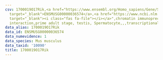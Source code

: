 ```yaml
---
csv: 1700019O17Rik,<a href="https://www.ensembl.org/Homo_sapiens/Gene/Summary?db=core;g=ENSMUSG00000036574"
  target="_blank">ENSMUSG00000036574</a>,<a href="https://www.ncbi.nlm.nih.gov/pubmed/25450459"
  target="_blank"><i class="fas fa-file"></i></a>",chromatin immunoprecipitation assay,direct
  interaction,prime adult stage, testis, Spermatocyte,,,transcriptional regulation,
data_alias: 1700019O17Rik
data_id: ENSMUSG00000036574
data_numevidence: 1
data_species: Mus musculus
data_taxid: '10090'
title: 1700019O17Rik
---
```

